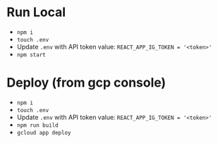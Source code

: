 # Run Local
* `npm i`
* `touch .env`
* Update `.env` with API token value: `REACT_APP_IG_TOKEN = '<token>'`
* `npm start`

# Deploy (from gcp console)
* `npm i`
* `touch .env`
* Update `.env` with API token value: `REACT_APP_IG_TOKEN = '<token>'`
* `npm run build`
* `gcloud app deploy`
